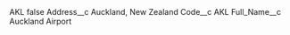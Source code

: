 <?xml version="1.0" encoding="UTF-8"?>
<CustomMetadata xmlns="http://soap.sforce.com/2006/04/metadata" xmlns:xsi="http://www.w3.org/2001/XMLSchema-instance" xmlns:xsd="http://www.w3.org/2001/XMLSchema">
    <label>AKL</label>
    <protected>false</protected>
    <values>
        <field>Address__c</field>
        <value xsi:type="xsd:string">Auckland, New Zealand</value>
    </values>
    <values>
        <field>Code__c</field>
        <value xsi:type="xsd:string">AKL</value>
    </values>
    <values>
        <field>Full_Name__c</field>
        <value xsi:type="xsd:string">Auckland Airport</value>
    </values>
</CustomMetadata>
